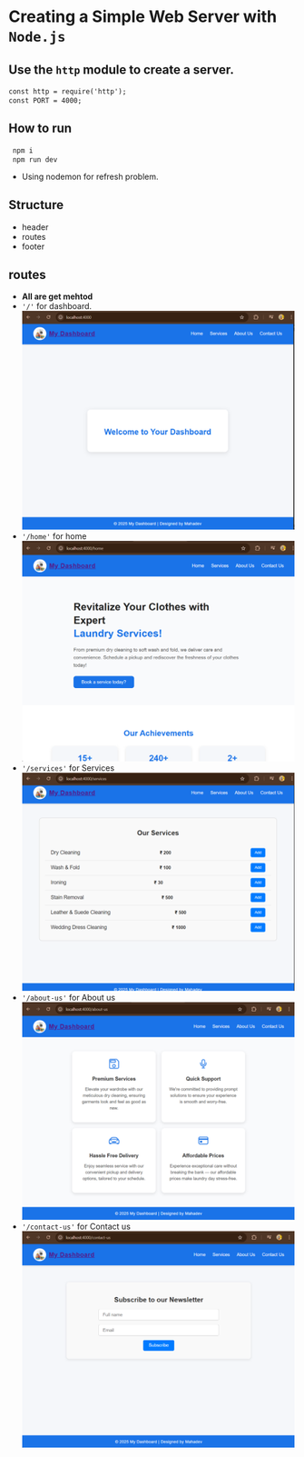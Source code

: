 # Creating a Simple Web Server with ``Node.js``

## Use the `http` module to create a server.
 ```
 const http = require('http');
 const PORT = 4000;
 ```
## How to run
```
 npm i
 npm run dev
 ```
 - Using nodemon for refresh problem.

## Structure
  - header
  - routes
  - footer

## routes
 - **All are get mehtod**
 - `'/'` for dashboard.
  ![dashboard](img/dashboard.png)
 - `'/home'` for home
 ![home](img/home.png)
 - `'/services'` for Services
 ![services](img/services.png)
 - `'/about-us'` for About us
 ![about-us](img/about-us.png)
 - `'/contact-us'` for Contact us
 ![contact-us](img/contact-us.png)


